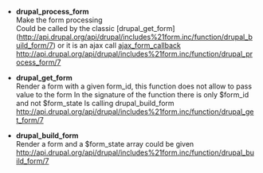 * **drupal_process_form**   
Make the form processing   
Could be called by the classic [drupal_get_form] (http://api.drupal.org/api/drupal/includes%21form.inc/function/drupal_build_form/7) or it is an ajax call [ajax_form_callback](http://api.drupal.org/api/drupal/includes%21ajax.inc/function/ajax_form_callback/7)
http://api.drupal.org/api/drupal/includes%21form.inc/function/drupal_process_form/7

* **drupal_get_form**   
Render a form with a given form_id, this function does not allow to pass value to the form 
In the signature of the function there is only $form_id and not $form_state
Is calling drupal_build_form
http://api.drupal.org/api/drupal/includes%21form.inc/function/drupal_get_form/7

* **drupal_build_form**   
Render a form and a $form_state array could be given 
http://api.drupal.org/api/drupal/includes%21form.inc/function/drupal_build_form/7